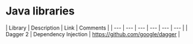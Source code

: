 # Java libraries

| Library | Description | Link | Comments |
| --- | --- | --- | --- | --- | --- |
| Dagger 2 | Dependency Injection | https://github.com/google/dagger |
